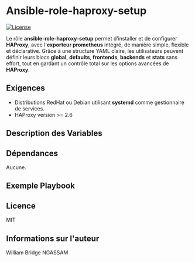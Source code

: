 # Ansible-role-haproxy-setup

[![License](https://img.shields.io/badge/license-MIT-blue.svg)](https://github.com/willbrid/ansible-role-haproxy-setup/blob/main/LICENSE)

Le rôle **ansible-role-haproxy-setup** permet d’installer et de configurer **HAProxy**, avec l'**exporteur prometheus** intégré, de manière simple, flexible et déclarative. Grâce à une structure YAML claire, les utilisateurs peuvent définir leurs blocs **global**, **defaults**, **frontends**, **backends** et **stats** sans effort, tout en gardant un contrôle total sur les options avancées de **HAProxy**.

## Exigences

- Distributions RedHat ou Debian utilisant **systemd** comme gestionnaire de services.
- HAProxy version >= 2.6

## Description des Variables

## Dépendances

Aucune.

## Exemple Playbook

## Licence

MIT

## Informations sur l'auteur

William Bridge NGASSAM
